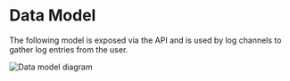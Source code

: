 # Data Model

The following model is exposed via the API and is used by log channels to gather log entries from the user.

![Data model diagram](https://github.com/ProjectLoggy/loggy/blob/master/doc/diagrams/data%20model.png)
